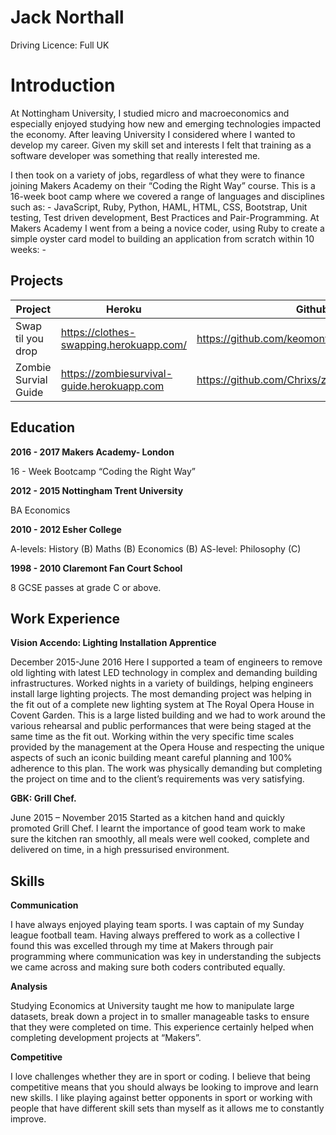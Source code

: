<h1>Jack Northall</h1>
Driving Licence: Full UK 
<h1>Introduction</h1>
<p>
At Nottingham University, I studied micro and macroeconomics and especially
enjoyed studying how new and emerging technologies impacted the economy.
After leaving University I considered where I wanted to develop my career. Given my
skill set and interests I felt that training as a software developer was something that
really interested me. 

I then took on a variety of jobs, regardless of what they were to
finance joining Makers Academy on their “Coding the Right Way” course. This is a
16-week boot camp where we covered a range of languages and disciplines such
as: - JavaScript, Ruby, Python, HAML, HTML, CSS, Bootstrap, Unit testing, Test
driven development, Best Practices and Pair-Programming.
At Makers Academy I went from a being a novice coder, using Ruby to create a
simple oyster card model to building an application from scratch within 10 weeks: -</p>
<h2> Projects </h2>

|Project| Heroku | Github |
| ---- | ----- | ---- | 
| Swap til you drop |  https://clothes-swapping.herokuapp.com/ | https://github.com/keomony/clothes_swapping |
| Zombie Survial Guide | https://zombiesurvival-guide.herokuapp.com | https://github.com/Chrixs/zombie_survival_guide |
<h2>Education</h2>
<strong>2016 - 2017 Makers Academy- London</strong>
<p>16 - Week Bootcamp “Coding the Right Way”</p>
<strong>2012 - 2015 Nottingham Trent University</strong>
<p>BA Economics</p>
<strong>2010 - 2012 Esher College</strong>
<p>A-levels: History (B) Maths (B) Economics (B)
AS-level: Philosophy (C)</p>
<strong>1998 - 2010 Claremont Fan Court School</strong>
</p>8 GCSE passes at grade C or above.
</p>
<h2>Work Experience</h2>
<strong>Vision Accendo: Lighting Installation Apprentice</strong>
<p>December 2015-June 2016
Here I supported a team of engineers to remove old lighting with latest LED
technology in complex and demanding building infrastructures.
Worked nights in a variety of buildings, helping engineers install large lighting
projects. The most demanding project was helping in the fit out of a complete new
lighting system at The Royal Opera House in Covent Garden. This is a large listed
building and we had to work around the various rehearsal and public performances
that were being staged at the same time as the fit out. Working within the very
specific time scales provided by the management at the Opera House and
respecting the unique aspects of such an iconic building meant careful planning and
100% adherence to this plan. The work was physically demanding but completing
the project on time and to the client’s requirements was very satisfying.</p>
<strong>GBK: Grill Chef.</strong>
<p>
June 2015 – November 2015
Started as a kitchen hand and quickly promoted Grill Chef. I learnt the importance of
good team work to make sure the kitchen ran smoothly, all meals were well cooked,
complete and delivered on time, in a high pressurised environment.</p>
<h2>Skills</h2>
<strong>
Communication</strong>
<p>
I have always enjoyed playing team sports. I was captain of my Sunday league
football team. Having always preffered to work as a collective I found this was excelled through my time at Makers through pair programming where communication was key in understanding the subjects we came across and making sure both coders contributed equally.</p>
<strong>
Analysis
</strong><p>
Studying Economics at University taught me how to manipulate large datasets, break
down a project in to smaller manageable tasks to ensure that they were completed
on time. This experience certainly helped when completing development projects at
“Makers”.</p>
<strong>
Competitive
</strong>
<p>
I love challenges whether they are in sport or coding. I believe that being competitive means that you should always be looking to improve and learn new skills. I like playing against better opponents in sport or working with people that have different skill
sets than myself as it allows me to constantly improve.
</p>
